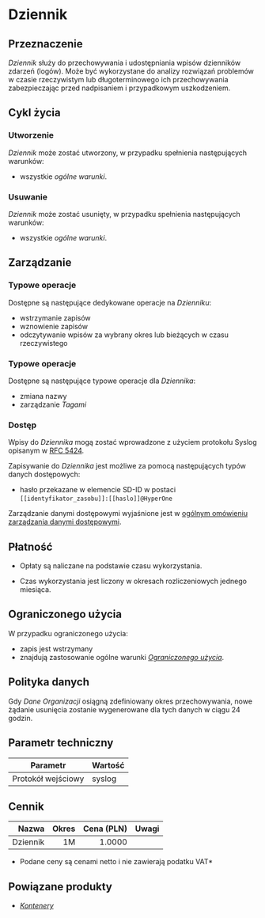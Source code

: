 # Dziennik

## Przeznaczenie

*Dziennik* służy do przechowywania i udostępniania wpisów dzienników zdarzeń (logów). Może być wykorzystane do analizy rozwiązań problemów w czasie rzeczywistym lub długoterminowego ich przechowywania zabezpieczając przed nadpisaniem i przypadkowym uszkodzeniem.

## Cykl życia

### Utworzenie

*Dziennik* może zostać utworzony, w przypadku spełnienia następujących warunków: 

* wszystkie *ogólne warunki*.

### Usuwanie

*Dziennik* może zostać usunięty, w przypadku spełnienia następujących warunków:

* wszystkie *ogólne warunki*.

## Zarządzanie 

### Typowe operacje

Dostępne są następujące dedykowane operacje na *Dzienniku*:

* wstrzymanie zapisów
* wznowienie zapisów
* odczytywanie wpisów za wybrany okres lub bieżących w czasu rzeczywistego

### Typowe operacje

Dostępne są następujące typowe operacje dla *Dziennika*:

* zmiana nazwy
* zarządzanie *Tagami*

### Dostęp

Wpisy do *Dziennika* mogą zostać wprowadzone z użyciem protokołu Syslog opisanym w [RFC 5424](https://tools.ietf.org/html/rfc5424).

Zapisywanie do *Dziennika* jest możliwe za pomocą następujących typów danych dostępowych:

* hasło przekazane w elemencie SD-ID w postaci ``[[identyfikator_zasobu]]:[[haslo]]@HyperOne``

Zarządzanie danymi dostępowymi wyjaśnione jest w [ogólnym omówieniu zarządzania danymi dostępowymi](/resource/general.html#dane-dostepowe).

## Płatność

* Opłaty są naliczane na podstawie czasu wykorzystania.

* Czas wykorzystania jest liczony w okresach rozliczeniowych jednego miesiąca.

## Ograniczonego użycia

W przypadku ograniczonego użycia:
 
 * zapis jest wstrzymany
 * znajdują zastosowanie ogólne warunki *[Ograniczonego użycia](/resource/general.md#ograniczone-uzycie)*.

## Polityka danych

Gdy *Dane Organizacji* osiągną zdefiniowany okres przechowywania, nowe żądanie usunięcia zostanie wygenerowane dla tych danych w ciągu 24 godzin.

<!-- partial-regions.md -->

## Parametr techniczny

Parametr           | Wartość
------------------ | ------
Protokół wejściowy | syslog

## Cennik

Nazwa        | Okres  | Cena (PLN) |  Uwagi
-----------: | -----: | ---------: | :----:
Dziennik     |  1M    |     1.0000 |

* Podane ceny są cenami netto i nie zawierają podatku VAT*

## Powiązane produkty

* *[Kontenery](/resource/compute/container.md)*
